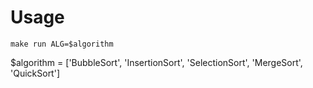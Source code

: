 # Usage

`make run ALG=$algorithm`

$algorithm = ['BubbleSort', 'InsertionSort', 'SelectionSort', 'MergeSort', 'QuickSort']

